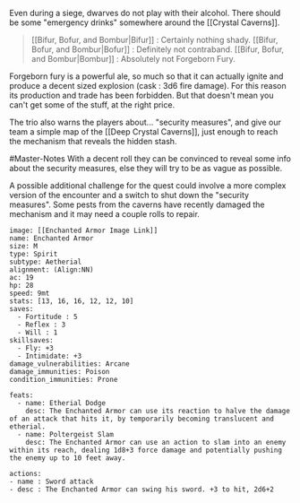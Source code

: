 Even during a siege, dwarves do not play with their alcohol. There should be some "emergency drinks" somewhere around the [[Crystal Caverns]]. 

>[[Bifur, Bofur, and Bombur|Bifur]] : Certainly nothing shady.
>[[Bifur, Bofur, and Bombur|Bofur]] : Definitely not contraband. 
>[[Bifur, Bofur, and Bombur|Bombur]] : Absolutely not Forgeborn Fury.

Forgeborn fury is a powerful ale, so much so that it can actually ignite and produce a decent sized explosion (cask : 3d6 fire damage). For this reason its production and trade has been forbidden. But that doesn't mean you can't get some of the stuff, at the right price.

The trio also warns the players about... "security measures", and give our team a simple map of the [[Deep Crystal Caverns]], just enough to reach the mechanism that reveals the hidden stash.

#Master-Notes 
With a decent roll they can be convinced to reveal some info about the security measures, else they will try to be as vague as possible. 

A possible additional challenge for the quest could involve a more complex version of the encounter and a switch to shut down the "security measures". Some pests from the caverns have recently damaged the mechanism and it may need a couple rolls to repair.

```statblock
image: [[Enchanted Armor Image Link]]
name: Enchanted Armor
size: M
type: Spirit
subtype: Aetherial
alignment: (Align:NN)
ac: 19
hp: 28
speed: 9mt
stats: [13, 16, 16, 12, 12, 10]
saves:
  - Fortitude : 5
  - Reflex : 3
  - Will : 1
skillsaves:
  - Fly: +3
  - Intimidate: +3
damage_vulnerabilities: Arcane 
damage_immunities: Poison
condition_immunities: Prone

feats:
  - name: Etherial Dodge
    desc: The Enchanted Armor can use its reaction to halve the damage of an attack that hits it, by temporarily becoming translucent and etherial.
  - name: Poltergeist Slam
    desc: The Enchanted Armor can use an action to slam into an enemy within its reach, dealing 1d8+3 force damage and potentially pushing the enemy up to 10 feet away.

actions:
- name : Sword attack
- desc : The Enchanted Armor can swing his sword. +3 to hit, 2d6+2
```